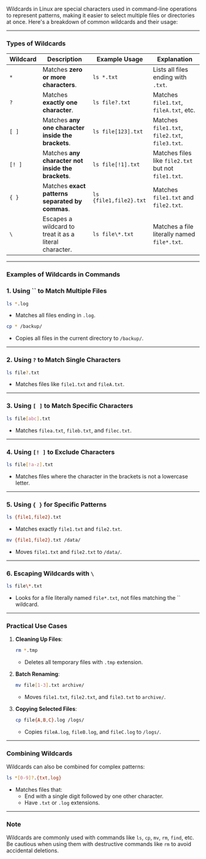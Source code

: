 Wildcards in Linux are special characters used in command-line operations to represent patterns, making it easier to select multiple files or directories at once. Here's a breakdown of common wildcards and their usage:

---

### **Types of Wildcards**

| Wildcard | Description | Example Usage | Explanation |
| --- | --- | --- | --- |
| `*` | Matches **zero or more characters**. | `ls *.txt` | Lists all files ending with `.txt`. |
| `?` | Matches **exactly one character**. | `ls file?.txt` | Matches `file1.txt`, `fileA.txt`, etc. |
| `[ ]` | Matches **any one character inside the brackets**. | `ls file[123].txt` | Matches `file1.txt`, `file2.txt`, `file3.txt`. |
| `[! ]` | Matches **any character not inside the brackets**. | `ls file[!1].txt` | Matches files like `file2.txt` but not `file1.txt`. |
| `{ }` | Matches **exact patterns separated by commas**. | `ls {file1,file2}.txt` | Matches `file1.txt` and `file2.txt`. |
| `\` | Escapes a wildcard to treat it as a literal character. | `ls file\*.txt` | Matches a file literally named `file*.txt`. |

---

### **Examples of Wildcards in Commands**

### **1. Using `` to Match Multiple Files**

```bash
ls *.log

```

- Matches all files ending in `.log`.

```bash
cp * /backup/

```

- Copies all files in the current directory to `/backup/`.

---

### **2. Using `?` to Match Single Characters**

```bash
ls file?.txt

```

- Matches files like `file1.txt` and `fileA.txt`.

---

### **3. Using `[ ]` to Match Specific Characters**

```bash
ls file[abc].txt

```

- Matches `filea.txt`, `fileb.txt`, and `filec.txt`.

---

### **4. Using `[! ]` to Exclude Characters**

```bash
ls file[!a-z].txt

```

- Matches files where the character in the brackets is not a lowercase letter.

---

### **5. Using `{ }` for Specific Patterns**

```bash
ls {file1,file2}.txt

```

- Matches exactly `file1.txt` and `file2.txt`.

```bash
mv {file1,file2}.txt /data/

```

- Moves `file1.txt` and `file2.txt` to `/data/`.

---

### **6. Escaping Wildcards with `\`**

```bash
ls file\*.txt

```

- Looks for a file literally named `file*.txt`, not files matching the `` wildcard.

---

### **Practical Use Cases**

1. **Cleaning Up Files**:
    
    ```bash
    rm *.tmp
    
    ```
    
    - Deletes all temporary files with `.tmp` extension.
2. **Batch Renaming**:
    
    ```bash
    mv file[1-3].txt archive/
    
    ```
    
    - Moves `file1.txt`, `file2.txt`, and `file3.txt` to `archive/`.
3. **Copying Selected Files**:
    
    ```bash
    cp file{A,B,C}.log /logs/
    
    ```
    
    - Copies `fileA.log`, `fileB.log`, and `fileC.log` to `/logs/`.

---

### **Combining Wildcards**

Wildcards can also be combined for complex patterns:

```bash
ls *[0-9]?.{txt,log}

```

- Matches files that:
    - End with a single digit followed by one other character.
    - Have `.txt` or `.log` extensions.

---

### **Note**

Wildcards are commonly used with commands like `ls`, `cp`, `mv`, `rm`, `find`, etc. Be cautious when using them with destructive commands like `rm` to avoid accidental deletions.
